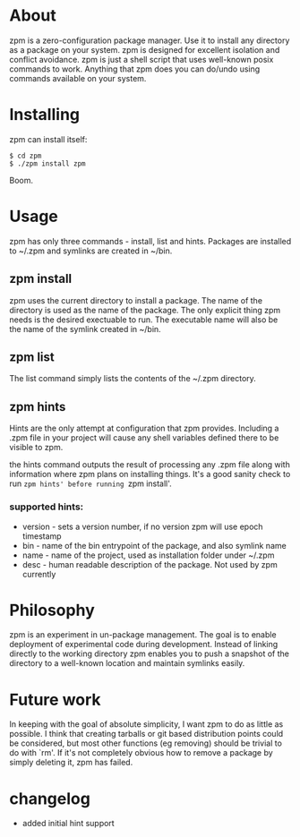# About

zpm is a zero-configuration package manager. Use it to install any directory as a package on your system.
zpm is designed for excellent isolation and conflict avoidance. zpm is just a shell script that uses
well-known posix commands to work. Anything that zpm does you can do/undo using commands available
on your system.

# Installing

zpm can install itself:

    $ cd zpm
    $ ./zpm install zpm

Boom.

# Usage

zpm has only three commands - install, list and hints. Packages are installed to ~/.zpm
and symlinks are created in ~/bin.


## zpm install

zpm uses the current directory to install a package. The name of the directory is used as
the name of the package. The only explicit thing zpm needs is the desired exectuable to 
run. The executable name will also be the name of the symlink created in ~/bin.

## zpm list 

The list command simply lists the contents of the ~/.zpm directory.

## zpm hints

Hints are the only attempt at configuration that zpm provides. Including a .zpm file
in your project will cause any shell variables defined there to be visible to zpm.

the hints command outputs the result of processing any .zpm file along with
information where zpm plans on installing things. It's a good sanity check to run
`zpm hints' before running `zpm install'.

### supported hints:

- version - sets a version number, if no version zpm will use epoch timestamp
- bin - name of the bin entrypoint of the package, and also symlink name
- name - name of the project, used as installation folder under ~/.zpm
- desc - human readable description of the package. Not used by zpm currently


# Philosophy

zpm is an experiment in un-package management. The goal is to enable deployment of 
experimental code during development. Instead of linking directly to the working directory
zpm enables you to push a snapshot of the directory to a well-known location and maintain
symlinks easily.

# Future work

In keeping with the goal of absolute simplicity, I want zpm to do as little as possible.
I think that creating tarballs or git based distribution points could be considered, 
but most other functions (eg removing) should be trivial to do with `rm'. If it's not
completely obvious how to remove a package by simply deleting it, zpm has failed.

# changelog
- added initial hint support
